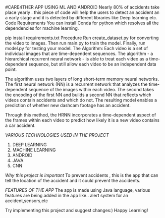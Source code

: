 #CARE4THER APP USING ML AND ANDROID 
Nearly 80% of accidents take place yearly . this piece of code will help the users to detect an accident an a early stage and it is detected by different libraries like Deep learning etc.
Code Requirements
You can install Conda for python which resolves all the dependencies for machine learning.

pip install requirements.txt
Procedure
Run create_dataset.py for converting the video to images.
Then run main.py to train the model.
Finally, run model.py for testing your model.
The Algorithm:
Each video is a set of individual images that are time-dependent sequences. The algorithm - a hierarchical recurrent neural network - is able to treat each video as a time-dependent sequence, but still allow each video to be an independent data point.

The algorithm uses two layers of long short-term memory neural networks. The first neural network (NN) is a recurrent network that analyzes the time-dependent sequence of the images within each video. The second takes the encoding of the first NN and builds a second NN that reflects which videos contain accidents and which do not. The resulting model enables a prediction of whether new dashcam footage has an accident.

Through this method, the HRNN incorporates a time-dependent aspect of the frames within each video to predict how likely it is a new video contains a car accident.


*VARIOUS TECHNOLOGIES USED IN THE PROJECT*
1. DEEP LEARNING
2. MACHINE LEARNING
3. ANDROID
4. JAVA
5. CNN

*Why this project is important*
To prevent accidents , this is the app that can tell the location of the accident and it could prevent the accidents.

*FEATURES OF THE APP*
The app is made using Java language, various features are being added in the app like.. alert system for an accident,sensors,etc

Try implementing this project and suggest changes:)
Happy Learning!
